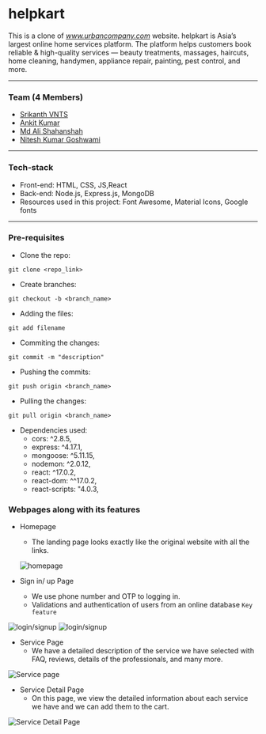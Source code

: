 #  helpkart

This is a clone of *www.urbancompany.com* website.  helpkart is Asia’s largest online home services platform. The platform helps customers book reliable & high-quality services — beauty treatments, massages, haircuts, home cleaning, handymen, appliance repair, painting, pest control, and more.

<hr/>

### Team (4 Members)

- [Srikanth VNTS](https://github.com/srikanth-vnts)
- [Ankit Kumar](https://github.com/ankitkumar3443)
- [Md Ali Shahanshah](https://github.com/hello-snsa)
- [Nitesh Kumar Goshwami](https://github.com/Nitesh-Goshwami)


<hr/>

### Tech-stack

- Front-end: HTML, CSS, JS,React <br/>
- Back-end: Node.js, Express.js, MongoDB <br/>
- Resources used in this project: Font Awesome, Material Icons, Google fonts <br/>

<hr/>

### Pre-requisites

- Clone the repo: 
```
git clone <repo_link>
```

- Create branches: 
```
git checkout -b <branch_name>
```

- Adding the files: 
```
git add filename
```

- Commiting the changes: 
```
git commit -m "description"
```

- Pushing the commits: 
```
git push origin <branch_name>
```

- Pulling the changes:
```
git pull origin <branch_name>
```

- Dependencies used:
    - cors: ^2.8.5,
    - express: ^4.17.1,
    - mongoose: ^5.11.15,
    - nodemon: ^2.0.12,
    - react: ^17.0.2,
    - react-dom: ^^17.0.2,
    - react-scripts: "4.0.3,
   





### Webpages along with its features

- Homepage
  - The landing page looks exactly like the original website with all the links.

  ![homepage](https://miro.medium.com/max/2000/1*Mnjj15tawhZkZG8tatrpyw.png)
  
- Sign in/ up Page
  - We use phone number and OTP to logging in.
  - Validations and authentication of users from an online database ```Key feature```

 ![login/signup](https://miro.medium.com/max/3840/1*NTcjV-rDmFPThRqVciHDRw.png) 
 ![login/signup](https://miro.medium.com/max/3840/1*B5lacfYg9eC5mMzby5q6rg.png) 

- Service Page
  - We have a detailed description of the service we have selected with FAQ, reviews, details of the professionals, and many more.

![Service page](https://miro.medium.com/max/1400/1*BXirUlTBEk_6nhgC09LwTw.png)


- Service Detail Page
  - On this page, we view the detailed information about each service we have and we can add them to the cart.

![Service Detail Page](https://miro.medium.com/max/3840/1*PBKXm3twjTuYmbUzwpGrAA.png)
